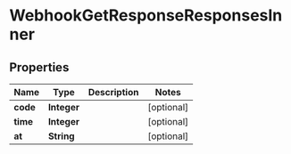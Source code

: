 

# WebhookGetResponseResponsesInner


## Properties

| Name | Type | Description | Notes |
|------------ | ------------- | ------------- | -------------|
|**code** | **Integer** |  |  [optional] |
|**time** | **Integer** |  |  [optional] |
|**at** | **String** |  |  [optional] |



